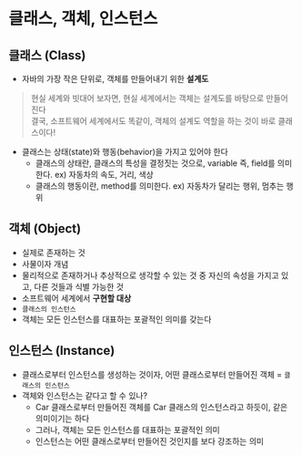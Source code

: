 # 클래스, 객체, 인스턴스

## 클래스 (Class)
- 자바의 가장 작은 단위로, 객체를 만들어내기 위한 **설계도**
> 현실 세계와 빗대어 보자면, 현실 세계에서는 객체는 설계도를 바탕으로 만들어진다<br>
  결국, 소프트웨어 세계에서도 똑같이, 객체의 설계도 역할을 하는 것이 바로 클래스이다!

  - 클래스는 상태(state)와 행동(behavior)을 가지고 있어야 한다
      - 클래스의 상태란, 클래스의 특성을 결정짓는 것으로, variable 즉, field를 의미한다. ex) 자동차의 속도, 거리, 색상
      - 클래스의 행동이란, method를 의미한다. ex) 자동차가 달리는 행위, 멈추는 행위

## 객체 (Object)
- 실제로 존재하는 것
- 사물이자 개념
- 물리적으로 존재하거나 추상적으로 생각할 수 있는 것 중 자신의 속성을 가지고 있고, 다른 것들과 식별 가능한 것
- 소프트웨어 세계에서 **구현할 대상**
- `클래스의 인스턴스`
- 객체는 모든 인스턴스를 대표하는 포괄적인 의미를 갖는다

## 인스턴스 (Instance)
- 클래스로부터 인스턴스를 생성하는 것이자, 어떤 클래스로부터 만들어진 객체 = `클래스의 인스턴스`
- 객체와 인스턴스는 같다고 할 수 있나?
    - Car 클래스로부터 만들어진 객체를 Car 클래스의 인스턴스라고 하듯이, 같은 의미이기는 하다
    - 그러나, 객체는 모든 인스턴스를 대표하는 포괄적인 의미
    - 인스턴스는 어떤 클래스로부터 만들어진 것인지를 보다 강조하는 의미  
